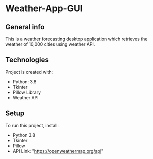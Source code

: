 # Weather-App-GUI
## General info
This is a weather forecasting desktop application which retrieves the weather of 10,000 cities using weather API.
	
## Technologies
Project is created with:
* Python: 3.8
* Tkinter
* Pillow Library
* Weather API
	
## Setup
To run this project, install:
  - Python 3.8
  - Tkinter
  - Pillow
  - API Link: "https://openweathermap.org/api"




